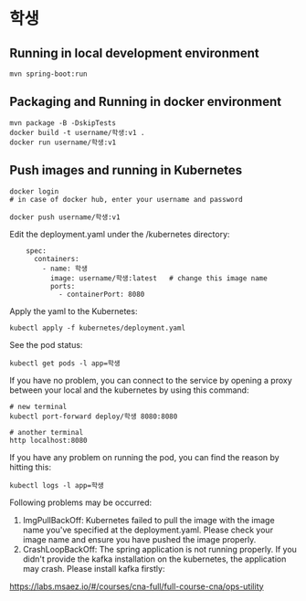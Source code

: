 # 학생

## Running in local development environment

```
mvn spring-boot:run
```

## Packaging and Running in docker environment

```
mvn package -B -DskipTests
docker build -t username/학생:v1 .
docker run username/학생:v1
```

## Push images and running in Kubernetes

```
docker login 
# in case of docker hub, enter your username and password

docker push username/학생:v1
```

Edit the deployment.yaml under the /kubernetes directory:
```
    spec:
      containers:
        - name: 학생
          image: username/학생:latest   # change this image name
          ports:
            - containerPort: 8080

```

Apply the yaml to the Kubernetes:
```
kubectl apply -f kubernetes/deployment.yaml
```

See the pod status:
```
kubectl get pods -l app=학생
```

If you have no problem, you can connect to the service by opening a proxy between your local and the kubernetes by using this command:
```
# new terminal
kubectl port-forward deploy/학생 8080:8080

# another terminal
http localhost:8080
```

If you have any problem on running the pod, you can find the reason by hitting this:
```
kubectl logs -l app=학생
```

Following problems may be occurred:

1. ImgPullBackOff:  Kubernetes failed to pull the image with the image name you've specified at the deployment.yaml. Please check your image name and ensure you have pushed the image properly.
1. CrashLoopBackOff: The spring application is not running properly. If you didn't provide the kafka installation on the kubernetes, the application may crash. Please install kafka firstly:

https://labs.msaez.io/#/courses/cna-full/full-course-cna/ops-utility

